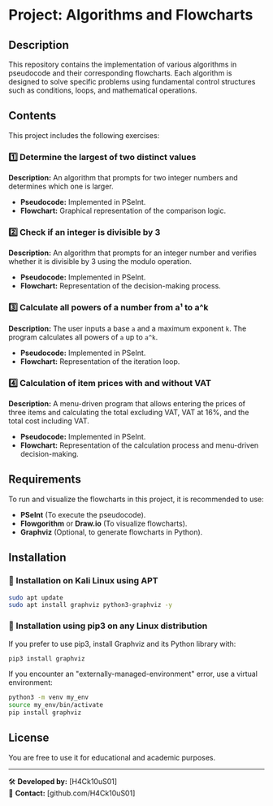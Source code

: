 # Project: Algorithms and Flowcharts

## Description
This repository contains the implementation of various algorithms in pseudocode and their corresponding flowcharts. Each algorithm is designed to solve specific problems using fundamental control structures such as conditions, loops, and mathematical operations.

## Contents
This project includes the following exercises:

### 1️⃣ Determine the largest of two distinct values
**Description:** An algorithm that prompts for two integer numbers and determines which one is larger.
- **Pseudocode:** Implemented in PSeInt.
- **Flowchart:** Graphical representation of the comparison logic.

### 2️⃣ Check if an integer is divisible by 3
**Description:** An algorithm that prompts for an integer number and verifies whether it is divisible by 3 using the modulo operation.
- **Pseudocode:** Implemented in PSeInt.
- **Flowchart:** Representation of the decision-making process.

### 3️⃣ Calculate all powers of a number from a¹ to a^k
**Description:** The user inputs a base `a` and a maximum exponent `k`. The program calculates all powers of `a` up to `a^k`.
- **Pseudocode:** Implemented in PSeInt.
- **Flowchart:** Representation of the iteration loop.

### 4️⃣ Calculation of item prices with and without VAT
**Description:** A menu-driven program that allows entering the prices of three items and calculating the total excluding VAT, VAT at 16%, and the total cost including VAT.
- **Pseudocode:** Implemented in PSeInt.
- **Flowchart:** Representation of the calculation process and menu-driven decision-making.

## Requirements
To run and visualize the flowcharts in this project, it is recommended to use:
- **PSeInt** (To execute the pseudocode).
- **Flowgorithm** or **Draw.io** (To visualize flowcharts).
- **Graphviz** (Optional, to generate flowcharts in Python).

## Installation
### 📌 Installation on Kali Linux using APT
```bash
sudo apt update
sudo apt install graphviz python3-graphviz -y
```

### 📌 Installation using pip3 on any Linux distribution
If you prefer to use pip3, install Graphviz and its Python library with:
```bash
pip3 install graphviz
```
If you encounter an "externally-managed-environment" error, use a virtual environment:
```bash
python3 -m venv my_env
source my_env/bin/activate
pip install graphviz
```

## License
You are free to use it for educational and academic purposes.

---
🛠 **Developed by:** [H4Ck10uS01]  
📌 **Contact:** [github.com/H4Ck10uS01]

